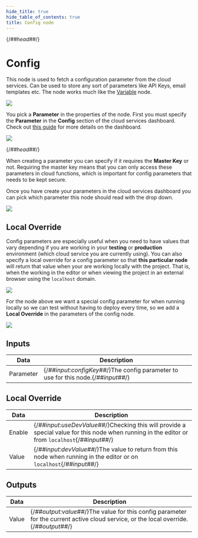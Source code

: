 ```yaml
---
hide_title: true
hide_table_of_contents: true
title: Config node
---
```


{/*##head##*/}

# Config

This node is used to fetch a configuration parameter from the cloud services. Can be used to store any sort of parameters like API Keys, email templates etc. The node works much like the [Variable](/nodes/data/variable/variable-node) node.

<div className="ndl-image-with-background xl">

![](/nodes/data/cloud-data/config/config-node.png)

</div>

You pick a **Parameter** in the properties of the node. First you must specify the **Parameter** in the **Config** section of the cloud services dashboard. Check out [this guide](/docs/guides/cloud-data/creating-a-backend) for more details on the dashboard.

<div className="ndl-image-with-background xl">

![](/nodes/data/cloud-data/config/config-dashboard.png)

</div>

{/*##head##*/}

When creating a parameter you can specify if it requires the **Master Key** or not. Requiring the master key means that you can only access these parameters in cloud functions, which is important for config parameters that needs to be kept secure.

Once you have create your parameters in the cloud services dashboard you can pick which parameter this node should read with the drop down.

<div className="ndl-image-with-background l">

![](/nodes/data/cloud-data/config/config-props.png)

</div>

## Local Override

Config parameters are especially useful when you need to have values that vary depending if you are working in your **testing** or **production** environment (which cloud service you are currently using). You can also specify a local override for a config parameter so that **this particular node** will return that value when your are working locally with the project. That is, when the working in the editor or when viewing the project in an external browser using the ```localhost``` domain.

<div className="ndl-image-with-background xl">

![](/nodes/data/cloud-data/config/config-local.png)

</div>

For the node above we want a special config parameter for when running locally so we can test without having to deploy every time, so we add a **Local Override** in the parameters of the config node.

<div className="ndl-image-with-background l">

![](/nodes/data/cloud-data/config/config-local-props.png)

</div>

## Inputs

| Data                                                | Description                                                                                                                                      |
| --------------------------------------------------- | ------------------------------------------------------------------------------------------------------------------------------------------------ |
| <span className="ndl-data">Parameter</span>     | {/*##input:configKey##*/}The config parameter to use for this node.{/*##input##*/}                                                                       |

## Local Override

| Data                                                | Description                                                                                                                                      |
| --------------------------------------------------- | ------------------------------------------------------------------------------------------------------------------------------------------------ |
| <span className="ndl-data">Enable</span>     | {/*##input:useDevValue##*/}Checking this will provide a special value for this node when running in the editor or from ```localhost```{/*##input##*/}                                                                       |
| <span className="ndl-data">Value</span>     | {/*##input:devValue##*/}The value to return from this node when running in the editor or on ```localhost```{/*##input##*/}                                                                       |


## Outputs

| Data                                     | Description                                                                                                              |
| ---------------------------------------- | ------------------------------------------------------------------------------------------------------------------------ |
| <span className="ndl-data">Value</span> | {/*##output:value##*/}The value for this config parameter for the current active cloud service, or the local override. {/*##output##*/} |


